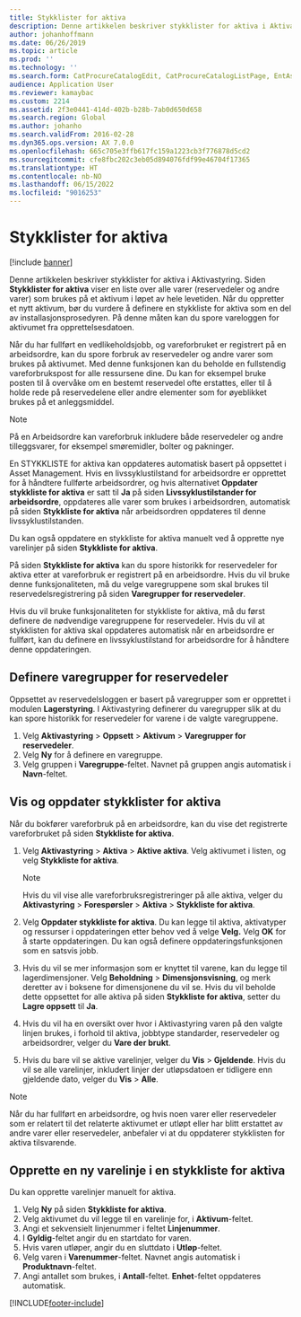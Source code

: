```yaml
---
title: Stykklister for aktiva
description: Denne artikkelen beskriver stykklister for aktiva i Aktivastyring.
author: johanhoffmann
ms.date: 06/26/2019
ms.topic: article
ms.prod: ''
ms.technology: ''
ms.search.form: CatProcureCatalogEdit, CatProcureCatalogListPage, EntAssetStandardSparePartsItemGroup, EntAssetObjectBOM
audience: Application User
ms.reviewer: kamaybac
ms.custom: 2214
ms.assetid: 2f3e0441-414d-402b-b28b-7ab0d650d658
ms.search.region: Global
ms.author: johanho
ms.search.validFrom: 2016-02-28
ms.dyn365.ops.version: AX 7.0.0
ms.openlocfilehash: 665c705e3ffb617fc159a1223cb3f776878d5cd2
ms.sourcegitcommit: cfe8fbc202c3eb05d894076fdf99e46704f17365
ms.translationtype: HT
ms.contentlocale: nb-NO
ms.lasthandoff: 06/15/2022
ms.locfileid: "9016253"
---
```

# <a name="asset-boms"></a>Stykklister for aktiva

[!include [banner](../../includes/banner.md)]

 

Denne artikkelen beskriver stykklister for aktiva i Aktivastyring. Siden **Stykklister for aktiva** viser en liste over alle varer (reservedeler og andre varer) som brukes på et aktivum i løpet av hele levetiden. Når du oppretter et nytt aktivum, bør du vurdere å definere en stykkliste for aktiva som en del av installasjonsprosedyren. På denne måten kan du spore vareloggen for aktivumet fra opprettelsesdatoen.

Når du har fullført en vedlikeholdsjobb, og vareforbruket er registrert på en arbeidsordre, kan du spore forbruk av reservedeler og andre varer som brukes på aktivumet. Med denne funksjonen kan du beholde en fullstendig vareforbrukspost for alle ressursene dine. Du kan for eksempel bruke posten til å overvåke om en bestemt reservedel ofte erstattes, eller til å holde rede på reservedelene eller andre elementer som for øyeblikket brukes på et anleggsmiddel.

> [!NOTE]
> På en Arbeidsordre kan vareforbruk inkludere både reservedeler og andre tilleggsvarer, for eksempel smøremidler, bolter og pakninger.

En STYKKLISTE for aktiva kan oppdateres automatisk basert på oppsettet i Asset Management. Hvis en livssyklustilstand for arbeidsordre er opprettet for å håndtere fullførte arbeidsordrer, og hvis alternativet **Oppdater stykkliste for aktiva** er satt til **Ja** på siden **Livssyklustilstander for arbeidsordre**, oppdateres alle varer som brukes i arbeidsordren, automatisk på siden **Stykkliste for aktiva** når arbeidsordren oppdateres til denne livssyklustilstanden. 


Du kan også oppdatere en stykkliste for aktiva manuelt ved å opprette nye varelinjer på siden **Stykkliste for aktiva**.

På siden **Stykkliste for aktiva** kan du spore historikk for reservedeler for aktiva etter at vareforbruk er registrert på en arbeidsordre. Hvis du vil bruke denne funksjonaliteten, må du velge varegruppene som skal brukes til reservedelsregistrering på siden **Varegrupper for reservedeler**.

Hvis du vil bruke funksjonaliteten for stykkliste for aktiva, må du først definere de nødvendige varegruppene for reservedeler. Hvis du vil at stykklisten for aktiva skal oppdateres automatisk når en arbeidsordre er fullført, kan du definere en livssyklustilstand for arbeidsordre for å håndtere denne oppdateringen. 


## <a name="set-up-spare-parts-item-groups"></a>Definere varegrupper for reservedeler

Oppsettet av reservedelsloggen er basert på varegrupper som er opprettet i modulen **Lagerstyring**. I Aktivastyring definerer du varegrupper slik at du kan spore historikk for reservedeler for varene i de valgte varegruppene.

1. Velg **Aktivastyring** \> **Oppsett** \> **Aktivum** \> **Varegrupper for reservedeler**.
2. Velg **Ny** for å definere en varegruppe.
3. Velg gruppen i **Varegruppe**-feltet. Navnet på gruppen angis automatisk i **Navn**-feltet.

## <a name="view-and-update-asset-boms"></a>Vis og oppdater stykklister for aktiva

Når du bokfører vareforbruk på en arbeidsordre, kan du vise det registrerte vareforbruket på siden **Stykkliste for aktiva**.

1. Velg **Aktivastyring** \> **Aktiva** \> **Aktive aktiva**. Velg aktivumet i listen, og velg **Stykkliste for aktiva**.

    > [!NOTE]
    > Hvis du vil vise alle vareforbruksregistreringer på alle aktiva, velger du **Aktivastyring** \> **Forespørsler** \> **Aktiva** \> **Stykkliste for aktiva**.

2. Velg **Oppdater stykkliste for aktiva**. Du kan legge til aktiva, aktivatyper og ressurser i oppdateringen etter behov ved å velge **Velg.** Velg **OK** for å starte oppdateringen. Du kan også definere oppdateringsfunksjonen som en satsvis jobb.
3. Hvis du vil se mer informasjon som er knyttet til varene, kan du legge til lagerdimensjoner. Velg **Beholdning** \> **Dimensjonsvisning**, og merk deretter av i boksene for dimensjonene du vil se. Hvis du vil beholde dette oppsettet for alle aktiva på siden **Stykkliste for aktiva**, setter du **Lagre oppsett** til **Ja**.
4. Hvis du vil ha en oversikt over hvor i Aktivastyring varen på den valgte linjen brukes, i forhold til aktiva, jobbtype standarder, reservedeler og arbeidsordrer, velger du **Vare der brukt**. 
5. Hvis du bare vil se aktive varelinjer, velger du **Vis** \> **Gjeldende**. Hvis du vil se alle varelinjer, inkludert linjer der utløpsdatoen er tidligere enn gjeldende dato, velger du **Vis** \> **Alle**.

> [!NOTE]
> Når du har fullført en arbeidsordre, og hvis noen varer eller reservedeler som er relatert til det relaterte aktivumet er utløpt eller har blitt erstattet av andre varer eller reservedeler, anbefaler vi at du oppdaterer stykklisten for aktiva tilsvarende.

## <a name="create-a-new-item-line-in-an-asset-bom"></a>Opprette en ny varelinje i en stykkliste for aktiva

Du kan opprette varelinjer manuelt for aktiva.

1. Velg **Ny** på siden **Stykkliste for aktiva**.
2. Velg aktivumet du vil legge til en varelinje for, i **Aktivum**-feltet.
3. Angi et sekvensielt linjenummer i feltet **Linjenummer**.
4. I **Gyldig**-feltet angir du en startdato for varen.
5. Hvis varen utløper, angir du en sluttdato i **Utløp**-feltet.
6. Velg varen i **Varenummer**-feltet. Navnet angis automatisk i **Produktnavn**-feltet.
7. Angi antallet som brukes, i **Antall**-feltet. **Enhet**-feltet oppdateres automatisk.


[!INCLUDE[footer-include](../../../includes/footer-banner.md)]